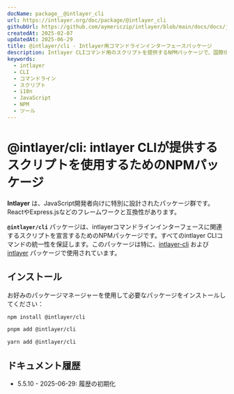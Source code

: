 ```yaml
---
docName: package__@intlayer_cli
url: https://intlayer.org/doc/package/@intlayer_cli
githubUrl: https://github.com/aymericzip/intlayer/blob/main/docs/docs/ja/packages/@intlayer/cli/index.md
createdAt: 2025-02-07
updatedAt: 2025-06-29
title: @intlayer/cli - Intlayer用コマンドラインインターフェースパッケージ
description: Intlayer CLIコマンド用のスクリプトを提供するNPMパッケージで、国際化管理のすべてのコマンドラインインターフェースの統一性を保証します。
keywords:
  - intlayer
  - CLI
  - コマンドライン
  - スクリプト
  - i18n
  - JavaScript
  - NPM
  - ツール
---
```


# @intlayer/cli: intlayer CLIが提供するスクリプトを使用するためのNPMパッケージ

**Intlayer** は、JavaScript開発者向けに特別に設計されたパッケージ群です。ReactやExpress.jsなどのフレームワークと互換性があります。

**`@intlayer/cli`** パッケージは、intlayerコマンドラインインターフェースに関連するスクリプトを宣言するためのNPMパッケージです。すべてのintlayer CLIコマンドの統一性を保証します。このパッケージは特に、[intlayer-cli](https://github.com/aymericzip/intlayer/tree/main/docs/docs/ja/packages/intlayer-cli/index.md) および [intlayer](https://github.com/aymericzip/intlayer/tree/main/docs/docs/ja/packages/intlayer/index.md) パッケージで使用されています。

## インストール

お好みのパッケージマネージャーを使用して必要なパッケージをインストールしてください：

```bash packageManager="npm"
npm install @intlayer/cli
```

```bash packageManager="pnpm"
pnpm add @intlayer/cli
```

```bash packageManager="yarn"
yarn add @intlayer/cli
```

## ドキュメント履歴

- 5.5.10 - 2025-06-29: 履歴の初期化
